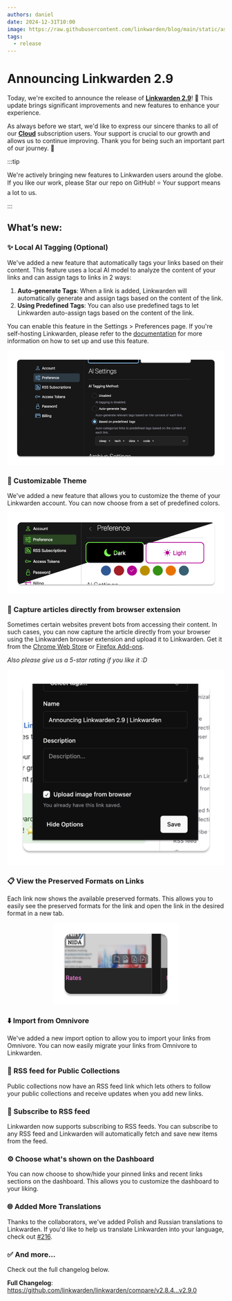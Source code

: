 ```yaml
---
authors: daniel
date: 2024-12-31T10:00
image: https://raw.githubusercontent.com/linkwarden/blog/main/static/assets/social_previews/1.jpg
tags:
  - release
---
```


# Announcing Linkwarden 2.9

Today, we're excited to announce the release of **[Linkwarden 2.9](https://linkwarden.app/?utm_source=Blog&utm_medium=social&utm_campaign=v2_9_announcement)**! 🥳 This update brings significant improvements and new features to enhance your experience.

As always before we start, we'd like to express our sincere thanks to all of our **[Cloud](https://linkwarden.app/#pricing)** subscription users. Your support is crucial to our growth and allows us to continue improving. Thank you for being such an important part of our journey. 🚀

<!--truncate-->

:::tip

We're actively bringing new features to Linkwarden users around the globe. If you like our work, please Star our repo on GitHub! ⭐️ Your support means a lot to us.

:::

## What’s new:

### ✨ Local AI Tagging (Optional)

We've added a new feature that automatically tags your links based on their content. This feature uses a local AI model to analyze the content of your links and can assign tags to links in 2 ways:

1. **Auto-generate Tags**: When a link is added, Linkwarden will automatically generate and assign tags based on the content of the link.
2. **Using Predefined Tags**: You can also use predefined tags to let Linkwarden auto-assign tags based on the content of the link.

You can enable this feature in the Settings > Preferences page. If you're self-hosting Linkwarden, please refer to the [documentation](https://docs.linkwarden.app/self-hosting/ai-worker) for more information on how to set up and use this feature.

<p align="center">
  <img src="/assets/v2.9/ai_tagging.png" alt="AI Tagging Image" />
</p>

### 🎨 Customizable Theme

We've added a new feature that allows you to customize the theme of your Linkwarden account. You can now choose from a set of predefined colors.

<p align="center">
  <img src="/assets/v2.9/custom_theme.png" alt="Custom Theme Image" />
</p>

### 📸 Capture articles directly from browser extension

Sometimes certain websites prevent bots from accessing their content. In such cases, you can now capture the article directly from your browser using the Linkwarden browser extension and upload it to Linkwarden. Get it from the [Chrome Web Store](https://chromewebstore.google.com/detail/linkwarden/pnidmkljnhbjfffciajlcpeldoljnidn) or [Firefox Add-ons](https://addons.mozilla.org/en-CA/firefox/addon/linkwarden).

_Also please give us a 5-star rating if you like it :D_

<p align="center">
  <img src="/assets/v2.9/extension.png" alt="Browser Extension Image" />
</p>

### 📋 View the Preserved Formats on Links

Each link now shows the available preserved formats. This allows you to easily see the preserved formats for the link and open the link in the desired format in a new tab.

<p align="center">
  <img src="/assets/v2.9/available_formats.png" alt="Available Format Image" />
</p>

### ⬇️ Import from Omnivore

We've added a new import option to allow you to import your links from Omnivore. You can now easily migrate your links from Omnivore to Linkwarden.

### 🌟 RSS feed for Public Collections

Public collections now have an RSS feed link which lets others to follow your public collections and receive updates when you add new links.

### 🔔 Subscribe to RSS feed

Linkwarden now supports subscribing to RSS feeds. You can subscribe to any RSS feed and Linkwarden will automatically fetch and save new items from the feed.

### ⚙️ Choose what's shown on the Dashboard

You can now choose to show/hide your pinned links and recent links sections on the dashboard. This allows you to customize the dashboard to your liking.

### 🌐 Added More Translations

Thanks to the collaborators, we've added Polish and Russian translations to Linkwarden. If you'd like to help us translate Linkwarden into your language, check out [#216](https://github.com/linkwarden/linkwarden/issues/216).

### ✅ And more...

Check out the full changelog below.

**Full Changelog**: https://github.com/linkwarden/linkwarden/compare/v2.8.4...v2.9.0

